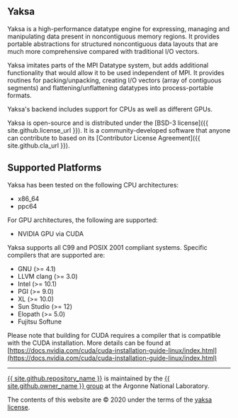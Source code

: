 ## Yaksa

Yaksa is a high-performance datatype engine for expressing, managing
and manipulating data present in noncontiguous memory regions.  It
provides portable abstractions for structured noncontiguous data
layouts that are much more comprehensive compared with traditional I/O
vectors.

Yaksa imitates parts of the MPI Datatype system, but adds additional
functionality that would allow it to be used independent of MPI. It
provides routines for packing/unpacking, creating I/O vectors (array
of contiguous segments) and flattening/unflattening datatypes into
process-portable formats.

Yaksa's backend includes support for CPUs as well as different GPUs.

Yaksa is open-source and is distributed under the [BSD-3 license]({{
site.github.license_url }}).  It is a community-developed software
that anyone can contribute to based on its [Contributor License
Agreement]({{ site.github.cla_url }}).

## Supported Platforms

Yaksa has been tested on the following CPU architectures:

* x86_64
* ppc64

For GPU architectures, the following are supported:

* NVIDIA GPU via CUDA

Yaksa supports all C99 and POSIX 2001 compliant systems.  Specific
compilers that are supported are:

* GNU (>= 4.1)
* LLVM clang (>= 3.0)
* Intel (>= 10.1)
* PGI (>= 9.0)
* XL (>= 10.0)
* Sun Studio (>= 12)
* Elopath (>= 5.0)
* Fujitsu Softune

Please note that building for CUDA requires a compiler that is
compatible with the CUDA installation. More details can be found at
[https://docs.nvidia.com/cuda/cuda-installation-guide-linux/index.html](https://docs.nvidia.com/cuda/cuda-installation-guide-linux/index.html)

***

<a href="{{ site.github.repository_url }}">{{
site.github.repository_name }}</a> is maintained by the <a href="{{
site.github.owner_url }}">{{ site.github.owner_name }} group</a> at
the Argonne National Laboratory.

The contents of this website are &copy; 2020 under the terms of the <a
href="{{ site.github.license_url }}">yaksa license</a>.
